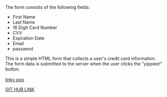 
The form consists of the following fields:

- First Name
- Last Name
- 16 Digit Card Number
- CVV
- Expiration Date
- Email
- password



This is a simple HTML form that collects a user's credit card information.
 The form data is submitted to the server when the user clicks the "yippiee!" button.<br><br>
 <a href="https://spoopy293.github.io/assignment12/" target="website link"> linky poo </a>

<a href="https://github.com/spoopy293/assignment12.git" target="GIT HUB LINK">GIT HUB LINK</a>